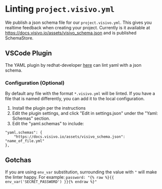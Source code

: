 # Linting `project.visivo.yml`

We publish a json schema file for our `project.visivo.yml`.  This gives you realtime feedback when creating your project.  Currently is it available at https://docs.visivo.io/assets/visivo_schema.json and is published SchemaStore.

## VSCode Plugin

The YAML plugin by redhat-developer [here](https://github.com/redhat-developer/vscode-yaml)
 can lint yaml with a json schema.

### Configuration (Optional)

By default any file with the format `*.visivo.yml` will be linted.  If you have a file that is named differently, you can add it to the local configuration.

1. Install the plugin per the instructions
2. Edit the plugin settings, and click "Edit in settings.json" under the "Yaml: Schemas" section.
3. Edit the "yaml.schemas" to include: 
```
"yaml.schemas": {
    "https://docs.visivo.io/assets/visivo_schema.json": "name_of_file.yml"
},
```

## Gotchas

If you are using `env_var` substitution, surrounding the value with `"` will make the linter happy. For example: `password: "{% raw %}{{ env_var('SECRET_PASSWORD') }}{% endraw %}"`

